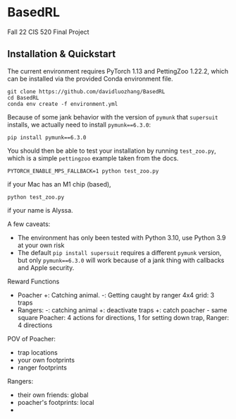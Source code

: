 # BasedRL
Fall 22 CIS 520 Final Project

## Installation & Quickstart

The current environment requires PyTorch 1.13 and PettingZoo 1.22.2, which can be installed via the provided Conda environment file. 

```
git clone https://github.com/davidluozhang/BasedRL
cd BasedRL
conda env create -f environment.yml
```
Because of some jank behavior with the version of `pymunk` that `supersuit` installs, we actually need to install `pymunk==6.3.0`:

```
pip install pymunk==6.3.0
```

You should then be able to test your installation by running `test_zoo.py`, which is a simple `pettingzoo` example taken from the docs.

```
PYTORCH_ENABLE_MPS_FALLBACK=1 python test_zoo.py
```
if your Mac has an M1 chip (based),
```
python test_zoo.py
```
if your name is Alyssa.

A few caveats:
- The environment has only been tested with Python 3.10, use Python 3.9 at your own risk
- The default `pip install supersuit` requires a different `pymunk` version, but only `pymunk==6.3.0` will work because of a jank thing with callbacks and Apple security. 

Reward Functions 
- Poacher
    +: Catching animal. 
    -: Getting caught by ranger
    4x4 grid: 3 traps 
- Rangers: 
    -: catching animal 
    +: deactivate traps 
    +: catch poacher - same square 
Poacher: 4 actions for directions, 1 for setting down trap, 
Ranger: 4 directions


POV of Poacher: 
- trap locations 
- your own footprints 
- ranger footprints 

Rangers:
- their own friends: global 
- poacher's footprints: local 
-